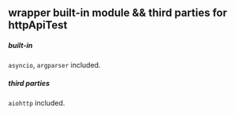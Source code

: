 wrapper built-in module && third parties for httpApiTest
---

##### built-in
`asyncio`, `argparser` included.

##### third parties
`aiohttp` included.